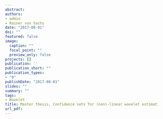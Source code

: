 ```yaml
---
abstract:
authors:
- admin
- Rainer von Sachs 
date: "2017-08-01"
doi: ""
featured: false
image:
  caption: ""
  focal_point: ""
  preview_only: false
projects: []
publication: ''
publication_short: ""
publication_types:
- "0"
publishDate: "2017-08-01"
slides: ""
summary: ""
tags:
- Wavelet
title: Master thesis, Confidence sets for (non)-linear wavelet estimation.
url_pdf: 
---
```


